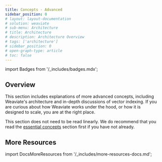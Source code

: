 ```yaml
---
title: Concepts - Advanced
sidebar_position: 0
# layout: layout-documentation
# solution: weaviate
# sub-menu: Architecture
# title: Architecture
# description: Architecture Overview
# tags: ['architecture']
# sidebar_position: 0
# open-graph-type: article
# toc: false
---
```

import Badges from '/_includes/badges.mdx';

<Badges/>

<!-- TODO: Remove explanatory header once layout review complete -->
<!-- :::caution Migrated From:
- `Architecture`
- `Vector indexing` from `Vector Index (ANN) Plugins:Index` + `HNSW`
  - Note: Configuration options from `HNSW` are now in `References: Configuration/Vector index#How to configure HNSW`
::: -->
## Overview

This section includes explanations of more advanced concepts, including Weaviate's architecture and in-depth discussions of vector indexing. If you are curious about how Weaviate works under the hood, or how it is designed to scale, you are at the right place.

This section does not need to be read linearly. We do recommend that you read the [essential concepts](../concepts/index.md) section first if you have not already.



## More Resources

import DocsMoreResources from '/_includes/more-resources-docs.md';

<DocsMoreResources />
